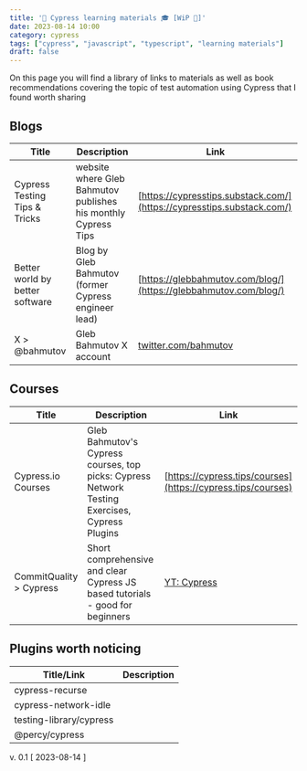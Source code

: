 ```yaml
---
title: '🌲 Cypress learning materials 🎓 [WiP 🚧]'
date: 2023-08-14 10:00
category: cypress
tags: ["cypress", "javascript", "typescript", "learning materials"]
draft: false
---
```



On this page you will find a library of links to materials as well as book recommendations covering the topic of test automation using Cypress that I found worth sharing


## Blogs

| Title | Description | Link |
|----------|----------|----------|
| Cypress Testing Tips & Tricks  | website where Gleb Bahmutov publishes his monthly  Cypress Tips  | [https://cypresstips.substack.com/](https://cypresstips.substack.com/)   |
|  Better world by better software   | Blog by Gleb Bahmutov (former Cypress engineer lead)  | [https://glebbahmutov.com/blog/](https://glebbahmutov.com/blog/)  |
| X > @bahmutov    |  Gleb Bahmutov X account  | [twitter.com/bahmutov](twitter.com/bahmutov)  |


## Courses

| Title | Description | Link |
|----------|----------|----------|
| Cypress.io Courses   | Gleb Bahmutov's Cypress courses, top picks:  Cypress Network Testing Exercises, Cypress Plugins   | [https://cypress.tips/courses](https://cypress.tips/courses)   |
|CommitQuality > Cypress| Short comprehensive and clear Cypress JS based tutorials - good for beginners|[YT: Cypress](https://www.youtube.com/playlist?list=PLXgRgGX8-5UXwV_jcOx2I4pxaSMzQdLiN)|



## Plugins worth noticing

| Title/Link | Description | 
|----------|----------|
|cypress-recurse||
|cypress-network-idle||
|testing-library/cypress||
|@percy/cypress||



v. 0.1 [ 2023-08-14 ]